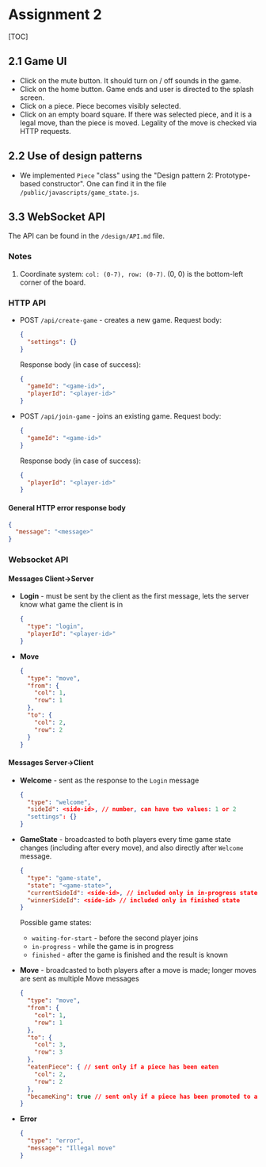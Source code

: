 # Assignment 2

[TOC]

## 2.1 Game UI
- Click on the mute button. It should turn on / off sounds in the game.
- Click on the home button. Game ends and user is directed to the splash screen.
- Click on a piece. Piece becomes visibly selected. 
- Click on an empty board square. If there was selected piece, and it is a legal move, than the piece is moved.
   Legality of the move is checked via HTTP requests.

## 2.2 Use of design patterns
- We implemented `Piece` "class" using the "Design pattern 2: Prototype-based constructor". 
   One can find it in the file `/public/javascripts/game_state.js`.

## 3.3 WebSocket API

The API can be found in the `/design/API.md` file.



### Notes
1. Coordinate system: `col: (0-7), row: (0-7)`.
   (0, 0) is the bottom-left corner of the board.

### HTTP API

- POST `/api/create-game` - creates a new game.
  Request body:
  ```json
  {
    "settings": {}
  }
  ```
  Response body (in case of success):
  ```json
  {
    "gameId": "<game-id>",
    "playerId": "<player-id>"
  }
  ```

- POST `/api/join-game` - joins an existing game.
  Request body:
  ```json
  {
    "gameId": "<game-id>"
  }
  ```
  Response body (in case of success):
  ```json
  {
    "playerId": "<player-id>"
  }
  ```

#### General HTTP error response body
```json
{
  "message": "<message>"
}
```

### Websocket API

#### Messages Client->Server

- **Login** - must be sent by the client as the first message, lets the server know what game the client is in
  ```json
  {
    "type": "login",
    "playerId": "<player-id>"
  }
  ```

- **Move**
  ```json
  {
    "type": "move",
    "from": {
      "col": 1,
      "row": 1
    },
    "to": {
      "col": 2,
      "row": 2
    }
  }
  ```

#### Messages Server->Client

- **Welcome** - sent as the response to the `Login` message
  ```json
  {
    "type": "welcome",
    "sideId": <side-id>, // number, can have two values: 1 or 2
    "settings": {}
  }
  ```

- **GameState** - broadcasted to both players every time game state changes (including after every move),
  and also directly after `Welcome` message.
  ```json
  {
    "type": "game-state",
    "state": "<game-state>",
    "currentSideId": <side-id>, // included only in in-progress state
    "winnerSideId": <side-id> // included only in finished state
  }
  ```
  Possible game states:
   - `waiting-for-start` - before the second player joins
   - `in-progress` - while the game is in progress
   - `finished` - after the game is finished and the result is known


- **Move** - broadcasted to both players after a move is made;
  longer moves are sent as multiple Move messages
  ```json
  {
    "type": "move",
    "from": {
      "col": 1,
      "row": 1
    },
    "to": {
      "col": 3,
      "row": 3
    },
    "eatenPiece": { // sent only if a piece has been eaten
      "col": 2,
      "row": 2
    },
    "becameKing": true // sent only if a piece has been promoted to a king
  }
  ```

- **Error**
  ```json
  {
    "type": "error",
    "message": "Illegal move"
  }
  ```
